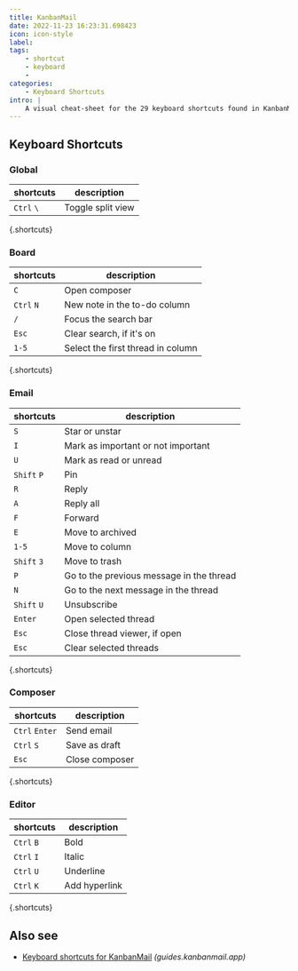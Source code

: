 ```yaml
---
title: KanbanMail
date: 2022-11-23 16:23:31.698423
icon: icon-style
label: 
tags: 
    - shortcut
    - keyboard
    - 
categories:
    - Keyboard Shortcuts
intro: |
    A visual cheat-sheet for the 29 keyboard shortcuts found in KanbanMail
---
```




Keyboard Shortcuts
------------------



### Global

shortcuts | description
---|---
`Ctrl` `\`  | Toggle split view
{.shortcuts}


### Board

shortcuts | description
---|---
`C`  | Open composer
`Ctrl` `N`  | New note in the to-do column
`/`  | Focus the search bar
`Esc`  | Clear search, if it's on
`1-5`  | Select the first thread in column <number>
{.shortcuts}


### Email

shortcuts | description
---|---
`S`  | Star or unstar
`I`  | Mark as important or not important
`U`  | Mark as read or unread
`Shift` `P`  | Pin
`R`  | Reply
`A`  | Reply all
`F`  | Forward
`E`  | Move to archived
`1-5`  | Move to column <number>
`Shift` `3`  | Move to trash
`P`  | Go to the previous message in the thread
`N`  | Go to the next message in the thread
`Shift` `U`  | Unsubscribe
`Enter`  | Open selected thread
`Esc`  | Close thread viewer, if open
`Esc`  | Clear selected threads
{.shortcuts}


### Composer

shortcuts | description
---|---
`Ctrl` `Enter`  | Send email
`Ctrl` `S`  | Save as draft
`Esc`  | Close composer
{.shortcuts}


### Editor

shortcuts | description
---|---
`Ctrl` `B`  | Bold
`Ctrl` `I`  | Italic
`Ctrl` `U`  | Underline
`Ctrl` `K`  | Add hyperlink
{.shortcuts}




Also see
--------
- [Keyboard shortcuts for KanbanMail](https://guides.kanbanmail.app/keyboard-shortcuts) _(guides.kanbanmail.app)_
